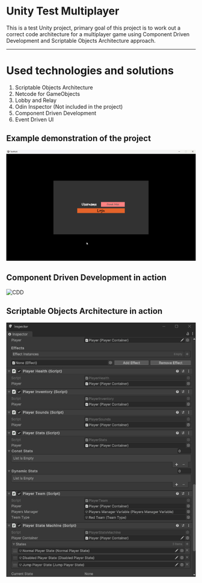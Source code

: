 # Unity Test Multiplayer
This is a test Unity project, primary goal of this project is to work out a correct code architecture for a multiplayer game using Component Driven Development and Scriptable Objects Architecture approach.

---

# Used technologies and solutions
1. Scriptable Objects Architecture
2. Netcode for GameObjects
3. Lobby and Relay
4. Odin Inspector (Not included in the project)
5. Component Driven Development
6. Event Driven UI

## Example demonstration of the project
![Demonstration](docs/Multi1.gif)

## Component Driven Development in action
![CDD](docs/Multi2.gif)

## Scriptable Objects Architecture in action
![SO](docs/Multi3.gif)